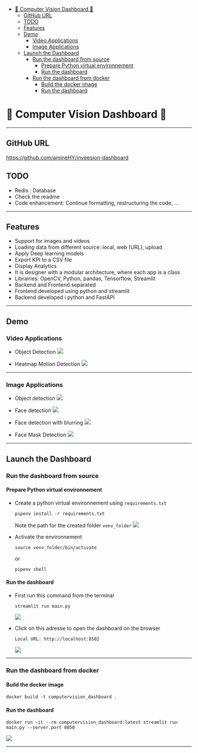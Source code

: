 - [:rocket: Computer Vision Dashboard :rocket:](#rocket-computer-vision-dashboard-rocket)
  - [GitHub URL](#github-url)
  - [TODO](#todo)
  - [Features](#features)
  - [Demo](#demo)
    - [Video Applications](#video-applications)
    - [Image Applications](#image-applications)
  - [Launch the Dashboard](#launch-the-dashboard)
    - [Run the dashboard from source](#run-the-dashboard-from-source)
      - [Prepare Python virtual environnement](#prepare-python-virtual-environnement)
      - [Run the dashboard](#run-the-dashboard)
    - [Run the dashboard from docker](#run-the-dashboard-from-docker)
      - [Build the docker image](#build-the-docker-image)
      - [Run the dashboard](#run-the-dashboard-1)


# :rocket: Computer Vision Dashboard :rocket:

---


## GitHub URL
https://github.com/amineHY/inveesion-dashboard

## TODO
- Redis : Database
- Check the readme
- Code enhancement: Continue formatting, restructuring the code, ...

---

## Features
- Support for images and videos
- Loading data from different source: local, web (URL), upload
- Apply Deep learning models
- Export KPI to a CSV file
- Display Analytics
- It is designer with a modular architecture, where each app is a class
- Librairies: OpenCV, Python, pandas, Tensorflow, Streamlit
- Backend and Frontend separated
- Frontend developed using python and streamlit
- Backend developed i python and FastAPI

---
## Demo

### Video Applications

- Object Detection
  ![](images/Peek%202022-10-31%2018-44.gif)

- Heatmap Motion Detection
  ![](images/Peek%202022-10-31%2018-38.gif)

---

### Image Applications

- Object detection
  ![](images/2022-10-31-18-29-24.png)
- Face detection
  ![](images/2022-10-31-18-32-05.png)
- Face detection with blurring
  ![](images/2022-10-31-18-33-04.png)

- Face Mask Detection
  ![](images/2022-10-31-18-34-00.png)

---

## Launch the Dashboard



### Run the dashboard from source

#### Prepare Python virtual environnement

- Create a python virtual environnement using `requirements.txt`

  ```
  pipenv install -r requirements.txt
  ```

  Note the path for the created folder `venv_folder`
  ![](images/2022-10-31-17-22-27.png)

- Activate the environnement
  ```
  source venv_folder/bin/activate
  ```
  or
  ```
  pipenv shell
  ```

#### Run the dashboard
- First run this command from the terminal

    ```
    streamlit run main.py
    ```

    ![](images/2022-10-31-17-16-59.png)

- Click on this adresse to open the dashboard on the browser

    ```
    Local URL: http://localhost:8502
    ```

    ![](images/Peek%202022-10-31%2018-52.gif)

---
### Run the dashboard from docker

#### Build the docker image

```
docker build -t computervision_dashboard .
```

#### Run the dashboard

```
docker run -it --rm computervision_dashboard:latest streamlit run main.py --server.port 8050
```
![](images/2022-10-31-19-41-52.png)

---